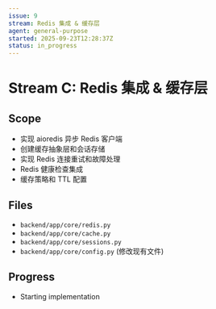 ```yaml
---
issue: 9
stream: Redis 集成 & 缓存层
agent: general-purpose
started: 2025-09-23T12:28:37Z
status: in_progress
---
```


# Stream C: Redis 集成 & 缓存层

## Scope
- 实现 aioredis 异步 Redis 客户端
- 创建缓存抽象层和会话存储
- 实现 Redis 连接重试和故障处理
- Redis 健康检查集成
- 缓存策略和 TTL 配置

## Files
- `backend/app/core/redis.py`
- `backend/app/core/cache.py`
- `backend/app/core/sessions.py`
- `backend/app/core/config.py` (修改现有文件)

## Progress
- Starting implementation
